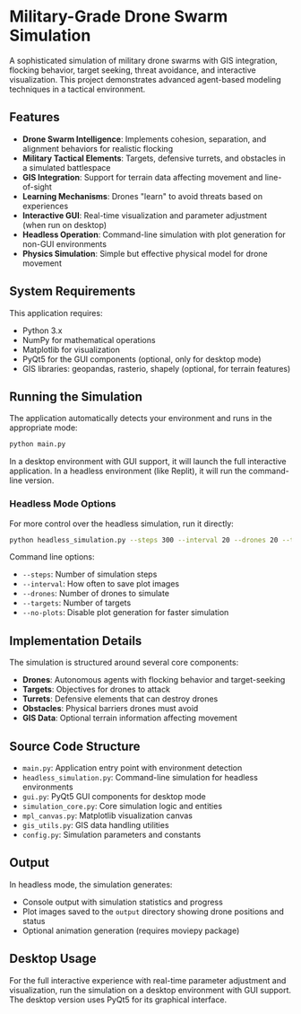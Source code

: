 # Military-Grade Drone Swarm Simulation

A sophisticated simulation of military drone swarms with GIS integration, flocking behavior, target seeking, threat avoidance, and interactive visualization. This project demonstrates advanced agent-based modeling techniques in a tactical environment.

## Features

- **Drone Swarm Intelligence**: Implements cohesion, separation, and alignment behaviors for realistic flocking
- **Military Tactical Elements**: Targets, defensive turrets, and obstacles in a simulated battlespace
- **GIS Integration**: Support for terrain data affecting movement and line-of-sight
- **Learning Mechanisms**: Drones "learn" to avoid threats based on experiences
- **Interactive GUI**: Real-time visualization and parameter adjustment (when run on desktop)
- **Headless Operation**: Command-line simulation with plot generation for non-GUI environments
- **Physics Simulation**: Simple but effective physical model for drone movement

## System Requirements

This application requires:

- Python 3.x
- NumPy for mathematical operations
- Matplotlib for visualization
- PyQt5 for the GUI components (optional, only for desktop mode)
- GIS libraries: geopandas, rasterio, shapely (optional, for terrain features)

## Running the Simulation

The application automatically detects your environment and runs in the appropriate mode:

```bash
python main.py
```

In a desktop environment with GUI support, it will launch the full interactive application.
In a headless environment (like Replit), it will run the command-line version.

### Headless Mode Options

For more control over the headless simulation, run it directly:

```bash
python headless_simulation.py --steps 300 --interval 20 --drones 20 --targets 8
```

Command line options:
- `--steps`: Number of simulation steps
- `--interval`: How often to save plot images
- `--drones`: Number of drones to simulate
- `--targets`: Number of targets
- `--no-plots`: Disable plot generation for faster simulation

## Implementation Details

The simulation is structured around several core components:

- **Drones**: Autonomous agents with flocking behavior and target-seeking
- **Targets**: Objectives for drones to attack
- **Turrets**: Defensive elements that can destroy drones
- **Obstacles**: Physical barriers drones must avoid
- **GIS Data**: Optional terrain information affecting movement

## Source Code Structure

- `main.py`: Application entry point with environment detection
- `headless_simulation.py`: Command-line simulation for headless environments
- `gui.py`: PyQt5 GUI components for desktop mode
- `simulation_core.py`: Core simulation logic and entities
- `mpl_canvas.py`: Matplotlib visualization canvas
- `gis_utils.py`: GIS data handling utilities
- `config.py`: Simulation parameters and constants

## Output

In headless mode, the simulation generates:
- Console output with simulation statistics and progress
- Plot images saved to the `output` directory showing drone positions and status
- Optional animation generation (requires moviepy package)

## Desktop Usage

For the full interactive experience with real-time parameter adjustment and visualization, run the simulation on a desktop environment with GUI support. The desktop version uses PyQt5 for its graphical interface.